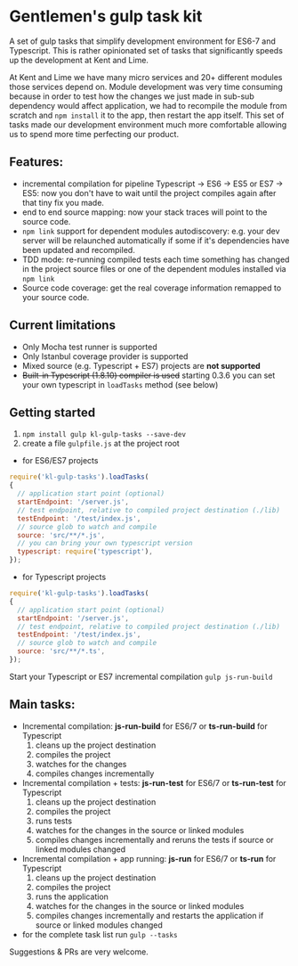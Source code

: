 # Gentlemen's gulp task kit
A set of gulp tasks that simplify development environment for ES6-7 and Typescript.
This is rather opinionated set of tasks that significantly speeds up the development at Kent and Lime.

At Kent and Lime we have many micro services and 20+ different modules those services depend on. 
Module development was very time consuming because in order to test how the changes we just made in sub-sub dependency
would affect application, we had to recompile the module from scratch and `npm install` it to the app, then restart the app itself.
This set of tasks made our development environment much more comfortable allowing us to spend more time perfecting our product.

## Features:
* incremental compilation for pipeline Typescript -> ES6 -> ES5 or ES7 -> ES5: now you don't have to wait until the project compiles again after that tiny fix you made.
* end to end source mapping: now your stack traces will point to the source code.
* `npm link` support for dependent modules autodiscovery: e.g. your dev server will be relaunched automatically if some if it's dependencies have been updated and recompiled.
* TDD mode: re-running compiled tests each time something has changed in the project source files or one of the dependent modules installed via `npm link`
* Source code coverage: get the real coverage information remapped to your source code.

## Current limitations
* Only Mocha test runner is supported
* Only Istanbul coverage provider is supported
* Mixed source (e.g. Typescript + ES7) projects are **not supported**
* ~~Built-in Typescript (1.8.10) compiler is used~~ starting 0.3.6 you can set your own typescript in `loadTasks` method (see below)

## Getting started
1. `npm install gulp kl-gulp-tasks --save-dev`
2. create a file `gulpfile.js` at the project root
  * for ES6/ES7 projects
  ```javascript
require('kl-gulp-tasks').loadTasks(
  {
    // application start point (optional)
    startEndpoint: '/server.js',
    // test endpoint, relative to compiled project destination (./lib)
    testEndpoint: '/test/index.js',
    // source glob to watch and compile
    source: 'src/**/*.js',
    // you can bring your own typescript version
    typescript: require('typescript'),
  });
```
  * for Typescript projects
  ```javascript
require('kl-gulp-tasks').loadTasks(
  {
    // application start point (optional)
    startEndpoint: '/server.js',
    // test endpoint, relative to compiled project destination (./lib)
    testEndpoint: '/test/index.js',
    // source glob to watch and compile
    source: 'src/**/*.ts',
  }); 
```
Start your Typescript or ES7 incremental compilation `gulp js-run-build`

## Main tasks:
* Incremental compilation: **js-run-build** for ES6/7  or **ts-run-build** for Typescript
  1. cleans up the project destination
  2. compiles the project
  3. watches for the changes
  4. compiles changes incrementally
* Incremental compilation + tests: **js-run-test** for ES6/7  or **ts-run-test** for Typescript
  1. cleans up the project destination
  2. compiles the project
  3. runs tests
  4. watches for the changes in the source or linked modules
  5. compiles changes incrementally and reruns the tests if source or linked modules changed
* Incremental compilation + app running: **js-run** for ES6/7  or **ts-run** for Typescript
  1. cleans up the project destination
  2. compiles the project
  3. runs the application
  4. watches for the changes in the source or linked modules
  5. compiles changes incrementally and restarts the application if source or linked modules changed
* for the complete task list run `gulp --tasks`

Suggestions & PRs are very welcome.
